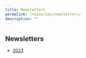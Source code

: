 ```yaml
---
title: Newsletters
permalink: /resources/newsletters/
description: ""
---
```

Newsletters
-----------

*   [2023](https://www.xinminsec.moe.edu.sg/resources/parents/newsletters/2023)